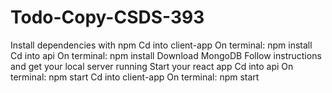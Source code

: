 # Todo-Copy-CSDS-393
Install dependencies with npm
Cd into client-app
On terminal: npm install
Cd into api 
On terminal: npm install
Download MongoDB
Follow instructions and get your local server running
Start your react app
Cd into api
On terminal: npm start
Cd into client-app
On terminal: npm start
